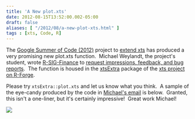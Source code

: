 ```yaml
---
title: 'A New plot.xts'
date: 2012-08-15T13:52:00.002-05:00
draft: false
aliases: [ "/2012/08/a-new-plot-xts.html" ]
tags : [xts, Code, R]
---
```


  
The [Google Summer of Code (2012)](http://google-melange.appspot.com/gsoc/homepage/google/gsoc2012) project to [extend xts](http://rwiki.sciviews.org/doku.php?id=developers:projects:gsoc2012:xts) has produced a very promising new plot.xts function.  Michael Weylandt, the project's student, wrote [R-SIG-Finance](https://stat.ethz.ch/mailman/listinfo/r-sig-finance) to [request impressions, feedback, and bug reports](http://draft.blogger.com/%20https://stat.ethz.ch/pipermail/r-sig-finance/2012q3/010652.html).  The function is housed in the [xtsExtra](https://r-forge.r-project.org/scm/viewvc.php/pkg/xtsExtra/?root=xts) package of the [xts project on R-Forge](https://r-forge.r-project.org/projects/xts).  
  
Please try `xtsExtra::plot.xts` and let us know what you think.  A sample of the eye-candy produced by the code in [Michael's email](https://stat.ethz.ch/pipermail/r-sig-finance/2012q3/010652.html) is below.  Granted, this isn't a one-liner, but it's certainly impressive!  Great work Michael!  
  

[![](http://2.bp.blogspot.com/-WNkHj6f_k_Q/UCvtm0zs8rI/AAAAAAAAAQk/jDRQ9o6DifA/s640/edhec.jpeg)](http://2.bp.blogspot.com/-WNkHj6f_k_Q/UCvtm0zs8rI/AAAAAAAAAQk/jDRQ9o6DifA/s1600/edhec.jpeg)
